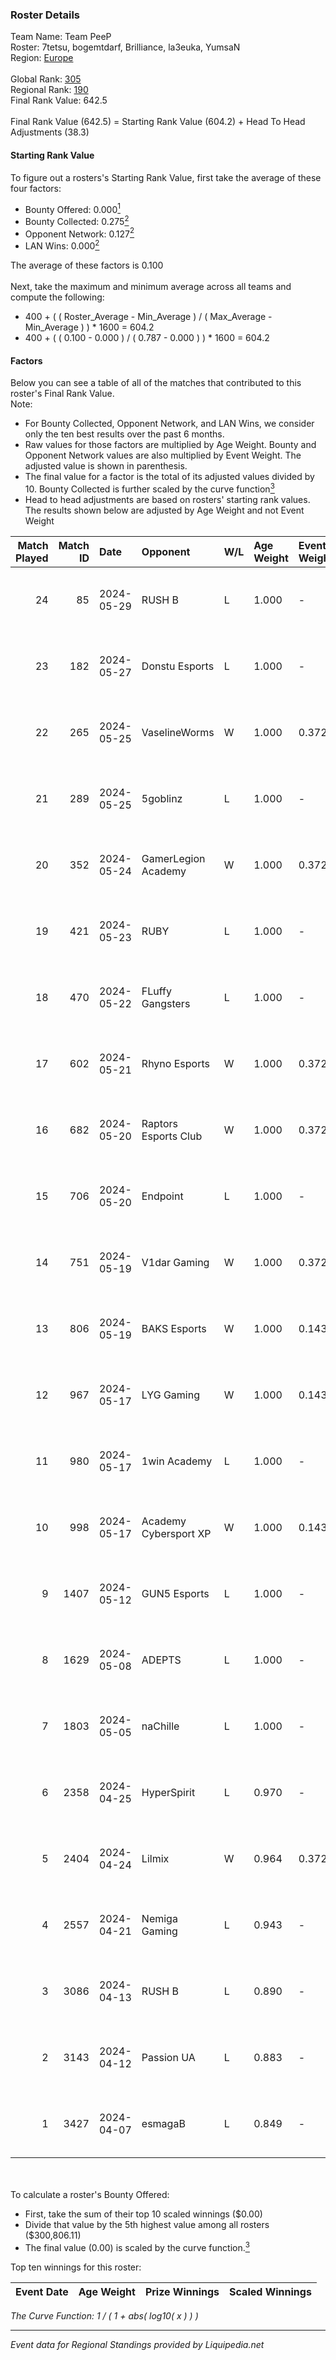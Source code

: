 ### Roster Details<br />
Team Name: Team PeeP<br />
Roster: 7tetsu, bogemtdarf, Brilliance, la3euka, YumsaN<br />
Region: [Europe]( ../standings_europe.md)<br />
<br />
Global Rank: [305](../standings_global.md)<br />
Regional Rank: [190]( ../standings_europe.md)<br />
Final Rank Value:  642.5<br />
<br />
Final Rank Value (642.5) = Starting Rank Value (604.2) + Head To Head Adjustments (38.3)<br />

#### Starting Rank Value<br />
To figure out a rosters's Starting Rank Value, first take the average of these four factors:<br />
- Bounty Offered: 0.000[<sup>1</sup>](#table2)
- Bounty Collected: 0.275[<sup>2</sup>](#table1)
- Opponent Network: 0.127[<sup>2</sup>](#table1)
- LAN Wins: 0.000[<sup>2</sup>](#table1)

The average of these factors is 0.100<br />
<br />
Next, take the maximum and minimum average across all teams and compute the following:<br />
- 400 + ( ( Roster_Average - Min_Average ) / ( Max_Average - Min_Average ) ) * 1600 = 604.2
- 400 + ( ( 0.100 - 0.000 ) / ( 0.787 - 0.000 ) ) * 1600 = 604.2


#### Factors<br />
Below you can see a table of all of the matches that contributed to this roster's Final Rank Value.<br />
Note:<br />

- For Bounty Collected, Opponent Network, and LAN Wins, we consider only the ten best results over the past 6 months.
- Raw values for those factors are multiplied by Age Weight. Bounty and Opponent Network values are also multiplied by Event Weight. The adjusted value is shown in parenthesis.
- The final value for a factor is the total of its adjusted values divided by 10. Bounty Collected is further scaled by the curve function[<sup>3</sup>](#curveFunction)
- Head to head adjustments are based on rosters' starting rank values. The results shown below are adjusted by Age Weight and not Event Weight
<span id="table1"></span><br />


| Match Played | Match ID | Date       | Opponent              | W/L | Age Weight | Event Weight | Bounty Collected | Opponent Network | LAN Wins  | H2H Adj. | Roster                                          |
| -: | -: | :- | :- | :- | :- | :- | :- | :- | :- | -: | :- |
|           24 |       85 | 2024-05-29 | RUSH B                | L   | 1.000      | -            | -                | -                | -         |    -7.16 | 7tetsu, bogemtdarf, Brilliance, la3euka, YumsaN |
|           23 |      182 | 2024-05-27 | Donstu Esports        | L   | 1.000      | -            | -                | -                | -         |   -17.56 | 7tetsu, bogemtdarf, Brilliance, la3euka, YumsaN |
|           22 |      265 | 2024-05-25 | VaselineWorms         | W   | 1.000      | 0.372        | 0.000 (0.000)    | 0.418 (0.156)    | 0 (0.000) |    19.83 | 7tetsu, bogemtdarf, Brilliance, la3euka, YumsaN |
|           21 |      289 | 2024-05-25 | 5goblinz              | L   | 1.000      | -            | -                | -                | -         |   -21.65 | 7tetsu, bogemtdarf, Brilliance, la3euka, YumsaN |
|           20 |      352 | 2024-05-24 | GamerLegion Academy   | W   | 1.000      | 0.372        | 0.018 (0.007)    | 0.691 (0.257)    | 0 (0.000) |    20.52 | 7tetsu, bogemtdarf, Brilliance, la3euka, YumsaN |
|           19 |      421 | 2024-05-23 | RUBY                  | L   | 1.000      | -            | -                | -                | -         |    -4.29 | 7tetsu, bogemtdarf, Brilliance, la3euka, YumsaN |
|           18 |      470 | 2024-05-22 | FLuffy Gangsters      | L   | 1.000      | -            | -                | -                | -         |   -13.17 | 7tetsu, bogemtdarf, Brilliance, la3euka, YumsaN |
|           17 |      602 | 2024-05-21 | Rhyno Esports         | W   | 1.000      | 0.372        | 0.029 (0.011)    | 0.567 (0.211)    | 0 (0.000) |    26.34 | 7tetsu, bogemtdarf, Brilliance, la3euka, YumsaN |
|           16 |      682 | 2024-05-20 | Raptors Esports Club  | W   | 1.000      | 0.372        | 0.007 (0.003)    | 0.406 (0.151)    | 0 (0.000) |    21.95 | 7tetsu, bogemtdarf, Brilliance, la3euka, YumsaN |
|           15 |      706 | 2024-05-20 | Endpoint              | L   | 1.000      | -            | -                | -                | -         |    -5.31 | 7tetsu, bogemtdarf, Brilliance, la3euka, YumsaN |
|           14 |      751 | 2024-05-19 | V1dar Gaming          | W   | 1.000      | 0.372        | 0.000 (0.000)    | 0.595 (0.221)    | 0 (0.000) |    23.42 | 7tetsu, bogemtdarf, Brilliance, la3euka, YumsaN |
|           13 |      806 | 2024-05-19 | BAKS Esports          | W   | 1.000      | 0.143        | 0.001 (0.000)    | 0.171 (0.024)    | 0 (0.000) |    15.97 | 7tetsu, bogemtdarf, Brilliance, la3euka, YumsaN |
|           12 |      967 | 2024-05-17 | LYG Gaming            | W   | 1.000      | 0.143        | 0.001 (0.000)    | 0.275 (0.039)    | 0 (0.000) |    21.94 | 7tetsu, bogemtdarf, Brilliance, la3euka, YumsaN |
|           11 |      980 | 2024-05-17 | 1win Academy          | L   | 1.000      | -            | -                | -                | -         |   -12.86 | 7tetsu, bogemtdarf, Brilliance, la3euka, YumsaN |
|           10 |      998 | 2024-05-17 | Academy Cybersport XP | W   | 1.000      | 0.143        | 0.000 (0.000)    | 0.000 (0.000)    | 0 (0.000) |     8.61 | 7tetsu, bogemtdarf, Brilliance, la3euka, YumsaN |
|            9 |     1407 | 2024-05-12 | GUN5 Esports          | L   | 1.000      | -            | -                | -                | -         |   -10.69 | 7tetsu, bogemtdarf, Brilliance, la3euka, YumsaN |
|            8 |     1629 | 2024-05-08 | ADEPTS                | L   | 1.000      | -            | -                | -                | -         |   -10.89 | 7tetsu, bogemtdarf, Brilliance, la3euka, YumsaN |
|            7 |     1803 | 2024-05-05 | naChille              | L   | 1.000      | -            | -                | -                | -         |   -14.52 | bogemtdarf, h1kan, la3euka, m1QUSE, YumsaN      |
|            6 |     2358 | 2024-04-25 | HyperSpirit           | L   | 0.970      | -            | -                | -                | -         |    -8.96 | 7tetsu, bogemtdarf, Brilliance, la3euka, YumsaN |
|            5 |     2404 | 2024-04-24 | Lilmix                | W   | 0.964      | 0.372        | 0.006 (0.002)    | 0.593 (0.213)    | 0 (0.000) |    22.94 | 7tetsu, bogemtdarf, Brilliance, la3euka, YumsaN |
|            4 |     2557 | 2024-04-21 | Nemiga Gaming         | L   | 0.943      | -            | -                | -                | -         |    -0.97 | bogemtdarf, h1kan, la3euka, LECY, YumsaN        |
|            3 |     3086 | 2024-04-13 | RUSH B                | L   | 0.890      | -            | -                | -                | -         |    -5.74 | bogemtdarf, h1kan, la3euka, LECY, YumsaN        |
|            2 |     3143 | 2024-04-12 | Passion UA            | L   | 0.883      | -            | -                | -                | -         |    -3.23 | 7tetsu, bogemtdarf, Brilliance, la3euka, YumsaN |
|            1 |     3427 | 2024-04-07 | esmagaB               | L   | 0.849      | -            | -                | -                | -         |    -6.20 | abiraju, bogemtdarf, la3euka, LECY, YumsaN      |

<br />
<span id="table2"></span><br />
To calculate a roster's Bounty Offered:<br />

- First, take the sum of their top 10 scaled winnings ($0.00)
- Divide that value by the 5th highest value among all rosters ($300,806.11)
- The final value (0.00) is scaled by the curve function.[<sup>3</sup>](#curveFunction)

Top ten winnings for this roster:<br />

| Event Date | Age Weight | Prize Winnings | Scaled Winnings |
| :- | -: | :- | :- |


<span id="curveFunction"></span>_The Curve Function: 1 / ( 1 + abs( log10( x ) ) )_<br />

---
_Event data for Regional Standings provided by Liquipedia.net_<br />
